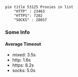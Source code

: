 
```mermaid
pie title 53125 Proxies in list
    "HTTP" : 23463
    "HTTPS": 7202
    "SOCKS" : 28657
```

### Some Info
#### Average Timeout

- mixed: 3.5s
- http: 1.6s
- https: 8.2s
- socks: 5.0s